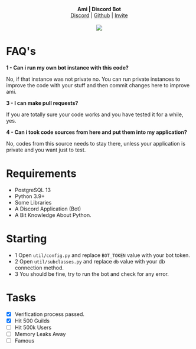 <p align="center">
  <b>Ami | Discord Bot</b><br>
  <a href="https://discord.gg/ZcErEwmVYu">Discord</a> |
  <a href="https://github.com/Daishiky/Ami">Github</a> |
  <a href="https://discord.com/oauth2/authorize?client_id=801742991185936384&permissions=8&scope=bot">Invite</a>
  <br><br>
  <img src="https://cdn.discordapp.com/avatars/801742991185936384/ae208c5298c51d8e37874d4d5193bc23.webp?size=1024">
</p>

# FAQ's
**1 - Can i run my own bot instance with this code?**

No, if that instance was not private no. You can run private instances to improve the code with your stuff and then commit changes here to improve ami.

**3 - I can make pull requests?**

If you are totally sure your code works and you have tested it for a while, yes.

**4 - Can i took code sources from here and put them into my application?**

No, codes from this source needs to stay there, unless your application is private and you want just to test.

# Requirements
- PostgreSQL 13
- Python 3.9+
- Some Libraries
- A Discord Application (Bot)
- A Bit Knowledge About Python.

# Starting
- 1 Open `util/config.py` and replace `BOT_TOKEN` value with your bot token.
- 2 Open `util/subclasses.py` and replace `db` value with your db connection method.
- 3 You should be fine, try to run the bot and check for any error.

# Tasks 
- [x] Verification process passed.
- [x] Hit 500 Guilds
- [ ] Hit 500k Users
- [ ] Memory Leaks Away
- [ ] Famous   
